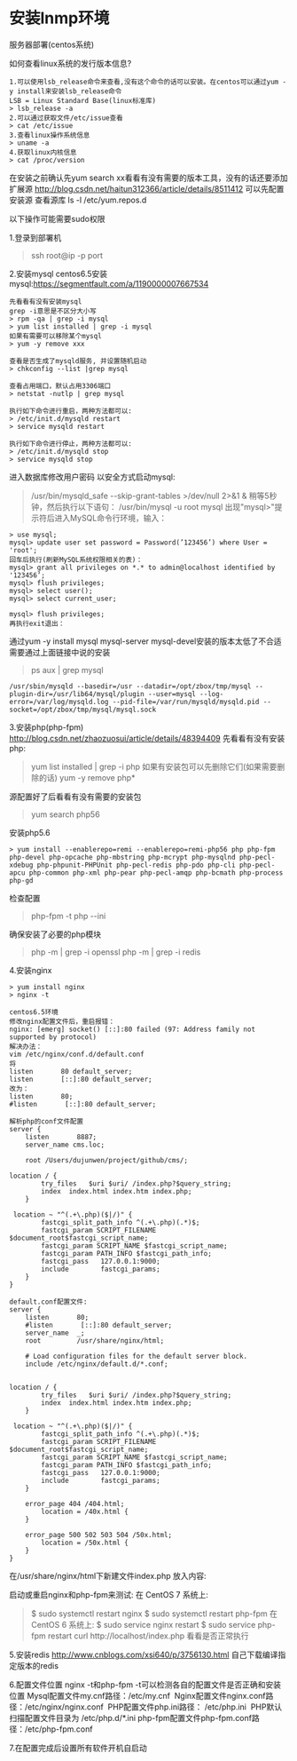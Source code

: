 # 安装lnmp环境
服务器部署(centos系统)

如何查看linux系统的发行版本信息?
```
1.可以使用lsb_release命令来查看,没有这个命令的话可以安装。在centos可以通过yum -y install来安装lsb_release命令
LSB = Linux Standard Base(linux标准库)
> lsb_release -a
2.可以通过获取文件/etc/issue查看
> cat /etc/issue
3.查看linux操作系统信息
> uname -a
4.获取linux内核信息
> cat /proc/version
```

在安装之前确认先yum search xx看看有没有需要的版本工具，没有的话还要添加扩展源
http://blog.csdn.net/haitun312366/article/details/8511412
可以先配置安装源
查看源库
ls -l /etc/yum.repos.d

以下操作可能需要sudo权限

1.登录到部署机
> ssh root@ip -p port

2.安装mysql
centos6.5安装mysql:https://segmentfault.com/a/1190000007667534
```
先看看有没有安装mysql
grep -i意思是不区分大小写
> rpm -qa | grep -i mysql
> yum list installed | grep -i mysql
如果有需要可以移除某个mysql
> yum -y remove xxx

查看是否生成了mysqld服务, 并设置随机启动
> chkconfig --list |grep mysql 

查看占用端口，默认占用3306端口
> netstat -nutlp | grep mysql

执行如下命令进行重启，两种方法都可以:
> /etc/init.d/mysqld restart
> service mysqld restart

执行如下命令进行停止，两种方法都可以:
> /etc/init.d/mysqld stop   
> service mysqld stop
```

进入数据库修改用户密码
以安全方式启动mysql:
> /usr/bin/mysqld_safe --skip-grant-tables >/dev/null 2>&1 &
稍等5秒钟，然后执行以下语句：
> /usr/bin/mysql -u root mysql
出现"mysql>"提示符后进入MySQL命令行环境，输入：
```
> use mysql;
mysql> update user set password = Password(’123456’) where User = 'root';
回车后执行(刷新MySQL系统权限相关的表)：
mysql> grant all privileges on *.* to admin@localhost identified by '123456’;
mysql> flush privileges;
mysql> select user();
mysql> select current_user;

mysql> flush privileges;
再执行exit退出：
```

通过yum -y install mysql mysql-server mysql-devel安装的版本太低了不合适需要通过上面链接中说的安装

> ps aux | grep mysql

```
/usr/sbin/mysqld --basedir=/usr --datadir=/opt/zbox/tmp/mysql --plugin-dir=/usr/lib64/mysql/plugin --user=mysql --log-error=/var/log/mysqld.log --pid-file=/var/run/mysqld/mysqld.pid --socket=/opt/zbox/tmp/mysql/mysql.sock
```

3.安装php(php-fpm)
http://blog.csdn.net/zhaozuosui/article/details/48394409
先看看有没有安装php:
> yum list installed | grep -i php
如果有安装包可以先删除它们(如果需要删除的话)
> yum -y remove php*

源配置好了后看看有没有需要的安装包
> yum search php56

安装php5.6
```
> yum install --enablerepo=remi --enablerepo=remi-php56 php php-fpm php-devel php-opcache php-mbstring php-mcrypt php-mysqlnd php-pecl-xdebug php-phpunit-PHPUnit php-pecl-redis php-pdo php-cli php-pecl-apcu php-common php-xml php-pear php-pecl-amqp php-bcmath php-process php-gd
```

检查配置
> php-fpm -t
> php --ini

确保安装了必要的php模块
> php -m | grep -i openssl
> php -m | grep -i redis

4.安装nginx
```
> yum install nginx
> nginx -t

centos6.5环境
修改nginx配置文件后，重启报错：
nginx: [emerg] socket() [::]:80 failed (97: Address family not supported by protocol) 
解决办法：
vim /etc/nginx/conf.d/default.conf
将
listen       80 default_server;
listen       [::]:80 default_server;
改为：
listen       80;
#listen       [::]:80 default_server;

解析php的conf文件配置
server {
    listen       8887;
    server_name cms.loc;

    root /Users/dujunwen/project/github/cms/;

location / {
        try_files   $uri $uri/ /index.php?$query_string;
        index  index.html index.htm index.php;
    }

 location ~ "^(.+\.php)($|/)" {
        fastcgi_split_path_info ^(.+\.php)(.*)$;
        fastcgi_param SCRIPT_FILENAME $document_root$fastcgi_script_name;
        fastcgi_param SCRIPT_NAME $fastcgi_script_name;
        fastcgi_param PATH_INFO $fastcgi_path_info;
        fastcgi_pass   127.0.0.1:9000;
        include        fastcgi_params;
    }
}

default.conf配置文件:
server {
    listen       80;
    #listen       [::]:80 default_server;
    server_name  _;
    root         /usr/share/nginx/html;

    # Load configuration files for the default server block.
    include /etc/nginx/default.d/*.conf;


location / {
        try_files   $uri $uri/ /index.php?$query_string;
        index  index.html index.htm index.php;
    }

 location ~ "^(.+\.php)($|/)" {
        fastcgi_split_path_info ^(.+\.php)(.*)$;
        fastcgi_param SCRIPT_FILENAME $document_root$fastcgi_script_name;
        fastcgi_param SCRIPT_NAME $fastcgi_script_name;
        fastcgi_param PATH_INFO $fastcgi_path_info;
        fastcgi_pass   127.0.0.1:9000;
        include        fastcgi_params;
    }

    error_page 404 /404.html;
        location = /40x.html {
    }

    error_page 500 502 503 504 /50x.html;
        location = /50x.html {
    }
}
```

在/usr/share/nginx/html下新建文件index.php
放入内容:<?php phpinfo(); ?>

启动或重启nginx和php-fpm来测试:
在 CentOS 7 系统上:
> $ sudo systemctl restart nginx
> $ sudo systemctl restart php-fpm 
在 CentOS 6 系统上:
> $ sudo service nginx restart
> $ sudo service php-fpm restart 
> curl http://localhost/index.php
看看是否正常执行

5.安装redis
http://www.cnblogs.com/xsi640/p/3756130.html
自己下载编译指定版本的redis

6.配置文件位置
nginx -t和php-fpm -t可以检测各自的配置文件是否正确和安装位置
Mysql配置文件my.cnf路径：/etc/my.cnf 
Nginx配置文件nginx.conf路径：/etc/nginx/nginx.conf 
PHP配置文件php.ini路径： /etc/php.ini 
PHP默认扫描配置文件目录为 /etc/php.d/*.ini
php-fpm配置文件php-fpm.conf路径：/etc/php-fpm.conf

7.在配置完成后设置所有软件开机自启动

